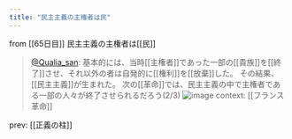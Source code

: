 ```yaml
---
title: "民主主義の主権者は民"
---
```


from [[65日目]]
民主主義の主権者は[[民]]
> [@Qualia_san](https://twitter.com/Qualia_san/status/1610795351392542720?s=20&t=7IMSFi_snC5wKaTBDkP0xw): 基本的には、当時[[主権者]]であった一部の[[貴族]]を[[終了]]させ、それ以外の者は自発的に[[権利]]を[[放棄]]した。
> その結果、[[民主主義]]が生まれた。
> 次の[[革命]]では、民主主義の中で主権者である一部の人々が終了させられるだろう(2/3)
> ![image](https://pbs.twimg.com/media/FlqxubeaEAEDqld.png)
context: [[フランス革命]]

prev: [[正義の柱]]
